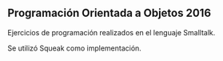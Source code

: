 ## Programación Orientada a Objetos 2016

Ejercicios de programación realizados en el lenguaje Smalltalk.

Se utilizó Squeak como implementación.